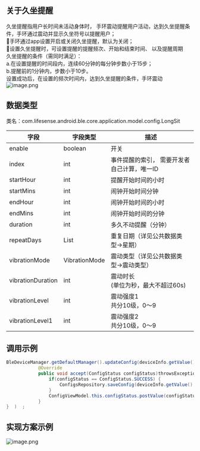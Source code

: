 <a name="4akh6"></a>
## 关于久坐提醒
久坐提醒指用户长时间未活动身体时， 手环震动提醒用户活动，达到久坐提醒条件，手环通过震动并显示久坐符号以提醒用户；<br />手环通过app设置开启或关闭久坐提醒，默认为关闭；<br />设置久坐提醒时，可设置提醒的提醒频次、开始和结束时间、 以及提醒周期<br />久坐提醒的条件（需同时满足）：<br />a.在设置提醒的时间段内，连续60分钟的每分钟步数小于15步；<br />b.提醒前的1分钟内，步数小于10步。<br />设置成功后，在设置的频次时间内，达到久坐提醒的条件，手环震动<br />![image.png](https://cdn.nlark.com/yuque/0/2021/png/265997/1616740853305-5214f94f-ffa3-42ca-956e-f3574a1684ff.png#align=left&display=inline&height=247&margin=%5Bobject%20Object%5D&name=image.png&originHeight=247&originWidth=863&size=14326&status=done&style=none&width=863)
<a name="geSgy"></a>
## 数据类型
类名：com.lifesense.android.ble.core.application.model.config.LongSit

| 字段 | 字段类型 | 描述 |
| --- | --- | --- |
| enable | boolean | 开关 |
| index | int | 事件提醒的索引， 需要开发者自己计算，唯一ID  |
| startHour | int | 提醒开始时间的小时 |
| startMins | int | 闹钟开始时间分钟 |
| endHour | int | 闹钟开始时间的小时 |
| endMins | int | 闹钟开始时间的分钟 |
| duration | int | 多久不动提醒（分钟） |
| repeatDays | List<Day> | 重复日期（详见公共数据类型->星期） |
| vibrationMode | VibrationMode | 震动类型（详见公共数据类型->震动类型） |
| vibrationDuration | int | 震动时长<br />(单位为秒，最大不超过60s) |
| vibrationLevel | int | 震动强度1<br />共分10级，0～9 |
| vibrationLevel1 | int | 震动强度2<br />共分10级，0～9 |

<a name="jxvle"></a>
#### 
<a name="4k2HH"></a>
## 调用示例
```java
BleDeviceManager.getDefaultManager().updateConfig(deviceInfo.getValue().getMac(), dialPlate, new Consumer<ConfigStatus>() {
            @Override
            public void accept(ConfigStatus configStatus)throwsException{   
                if(configStatus == ConfigStatus.SUCCESS) {
                    ConfigsRepository.saveConfig(deviceInfo.getValue().getMac(),config);
                }
                ConfigViewModel.this.configStatus.postValue(configStatus);
            }
}  )  ;
```


<a name="HhOSU"></a>
## 实现方案示例
![image.png](https://cdn.nlark.com/yuque/0/2021/png/265997/1616740968625-a1c37177-2a80-4912-8222-491b46741cf2.png#align=left&display=inline&height=364&margin=%5Bobject%20Object%5D&name=image.png&originHeight=364&originWidth=858&size=42234&status=done&style=none&width=858)

